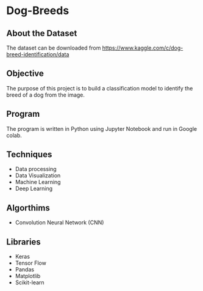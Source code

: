 # Dog-Breeds


## About the Dataset

The dataset can be downloaded from https://www.kaggle.com/c/dog-breed-identification/data

## Objective

The purpose of this project is to build a classification model to identify the breed of a dog from the image. 

## Program

The program is written in Python using Jupyter Notebook and run in Google colab.

## Techniques

   - Data processing
   - Data Visualization
   - Machine Learning
   - Deep Learning   

## Algorthims 

   - Convolution Neural Network (CNN)  
  

## Libraries
  
   - Keras
   - Tensor Flow
   - Pandas
   - Matplotlib
   - Scikit-learn
   
